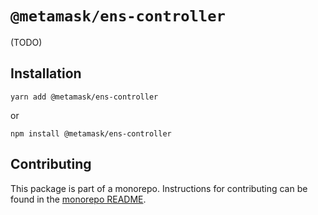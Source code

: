 # `@metamask/ens-controller`

(TODO)

## Installation

`yarn add @metamask/ens-controller`

or

`npm install @metamask/ens-controller`

## Contributing

This package is part of a monorepo. Instructions for contributing can be found in the [monorepo README](../../#readme).
